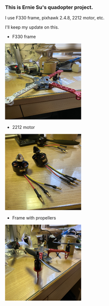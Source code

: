 ### This is Ernie Su's quadopter project.

I use F330 frame, pixhawk 2.4.8, 2212 motor, etc.

I'll keep my update on this. 

* F330 frame

<img src ="https://github.com/Ernie-Su/Quadcopter_F330/blob/master/Image/frame_1.JPG" width="250" height="250">

* 2212 motor

<img src ="https://github.com/Ernie-Su/Quadcopter_F330/blob/master/Image/2212_motor_1.JPG" width="250" height="250">

* Frame with propellers

<img src ="https://github.com/Ernie-Su/Quadcopter_F330/blob/master/Image/frame_with_prop_1.JPG" width="250" height="250">

